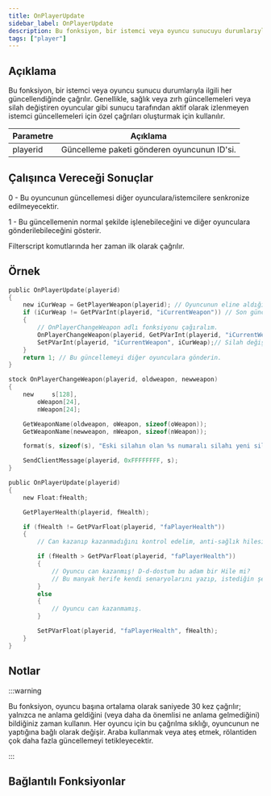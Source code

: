 ```yaml
---
title: OnPlayerUpdate
sidebar_label: OnPlayerUpdate
description: Bu fonksiyon, bir istemci veya oyuncu sunucuyu durumlarıyla her güncellediğinde çağrılır. 
tags: ["player"]
---
```


## Açıklama

Bu fonksiyon, bir istemci veya oyuncu sunucu durumlarıyla ilgili her güncellendiğinde çağrılır. Genellikle, sağlık veya zırh güncellemeleri veya silah değiştiren oyuncular gibi sunucu tarafından aktif olarak izlenmeyen istemci güncellemeleri için özel çağrıları oluşturmak için kullanılır. 

| Parametre | Açıklama                                    | 
| --------- | ------------------------------------------- |
| playerid  | Güncelleme paketi gönderen oyuncunun ID'si. |

## Çalışınca Vereceği Sonuçlar

0 - Bu oyuncunun güncellemesi diğer oyunculara/istemcilere senkronize edilmeyecektir. 

1 - Bu güncellemenin normal şekilde işlenebileceğini ve diğer oyunculara gönderilebileceğini gösterir.

Filterscript komutlarında her zaman ilk olarak çağrılır. 

## Örnek

```c
public OnPlayerUpdate(playerid)
{
    new iCurWeap = GetPlayerWeapon(playerid); // Oyuncunun eline aldığı silahı kontrol etmek için değişken oluşturuyoruz.
    if (iCurWeap != GetPVarInt(playerid, "iCurrentWeapon")) // Son güncellemeden bu yana silah değiştirdiyse...
    {
        // OnPlayerChangeWeapon adlı fonksiyonu çağıralım.
        OnPlayerChangeWeapon(playerid, GetPVarInt(playerid, "iCurrentWeapon"), iCurWeap);
        SetPVarInt(playerid, "iCurrentWeapon", iCurWeap);// Silah değişkenini güncelleyelim.
    }
    return 1; // Bu güncellemeyi diğer oyunculara gönderin. 
}

stock OnPlayerChangeWeapon(playerid, oldweapon, newweapon)
{
    new     s[128],
        oWeapon[24],
        nWeapon[24];

    GetWeaponName(oldweapon, oWeapon, sizeof(oWeapon));
    GetWeaponName(newweapon, nWeapon, sizeof(nWeapon));

    format(s, sizeof(s), "Eski silahın olan %s numaralı silahı yeni silahın %s ile değiştirdin!", oWeapon, nWeapon);

    SendClientMessage(playerid, 0xFFFFFFFF, s);
}

public OnPlayerUpdate(playerid)
{
    new Float:fHealth;

    GetPlayerHealth(playerid, fHealth);

    if (fHealth != GetPVarFloat(playerid, "faPlayerHealth"))
    {
        // Can kazanıp kazanmadığını kontrol edelim, anti-sağlık hilesi? ;) 

        if (fHealth > GetPVarFloat(playerid, "faPlayerHealth"))
        {
            // Oyuncu can kazanmış! D-d-dostum bu adam bir Hile mi?
            // Bu manyak herife kendi senaryolarını yazıp, istediğin şeyleri yapabilirsin.
        }
        else
        {
            // Oyuncu can kazanmamış.
        }

        SetPVarFloat(playerid, "faPlayerHealth", fHealth);
    }
}
```

## Notlar

<TipNPCCallbacks />

:::warning

Bu fonksiyon, oyuncu başına ortalama olarak saniyede 30 kez çağrılır; yalnızca ne anlama geldiğini (veya daha da önemlisi ne anlama gelmediğini) bildiğiniz zaman kullanın. Her oyuncu için bu çağrılma sıklığı, oyuncunun ne yaptığına bağlı olarak değişir. Araba kullanmak veya ateş etmek, rölantiden çok daha fazla güncellemeyi tetikleyecektir. 

:::

## Bağlantılı Fonksiyonlar
